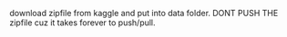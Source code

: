download zipfile from kaggle and put into data folder. DONT PUSH THE zipfile cuz it takes forever to push/pull.